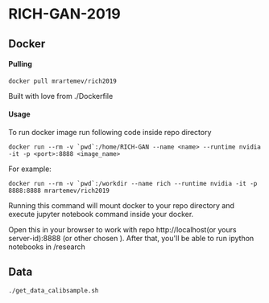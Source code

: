 # RICH-GAN-2019




## Docker 

#### Pulling

```docker pull mrartemev/rich2019```

Built with love from ./Dockerfile 

#### Usage
To run docker image run following code inside repo directory

```docker run --rm -v `pwd`:/home/RICH-GAN --name <name> --runtime nvidia -it -p <port>:8888 <image_name>```

For example:

```docker run --rm -v `pwd`:/workdir --name rich --runtime nvidia -it -p 8888:8888 mrartemev/rich2019```

Running this command will mount docker to your repo directory and execute jupyter notebook command inside your docker.

Open this in your browser to work with repo http://localhost(or yours server-id):8888 (or other chosen <port>). After that, you'll be able to run ipython notebooks in /research


## Data

`./get_data_calibsample.sh`


